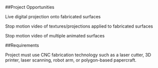 ##Project Opportunities

Live digital projection onto fabricated surfaces

Stop motion video of textures/projections applied to fabricated surfaces

Stop motion video of multiple animated surfaces

##Requirements

Project must use CNC fabrication technology such as a laser cutter, 3D printer, laser scanning, robot arm, or polygon-based papercraft.
